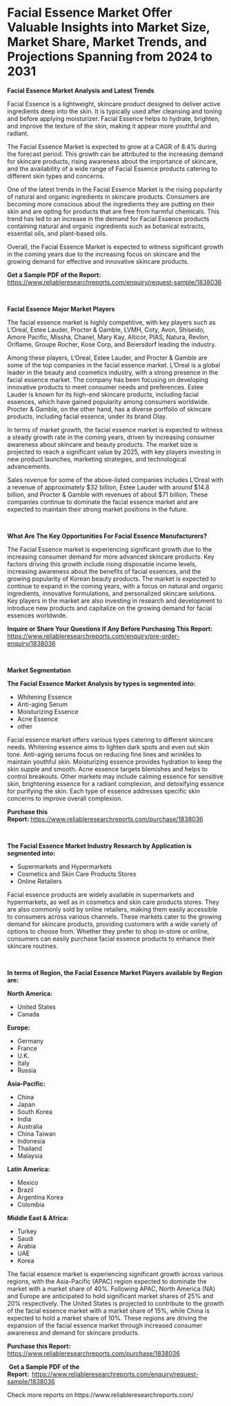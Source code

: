<p><h1>Facial Essence Market Offer Valuable Insights into Market Size, Market Share, Market Trends, and Projections Spanning from 2024 to 2031</h1></p><p><strong>Facial Essence Market Analysis and Latest Trends</strong></p>
<p><p>Facial Essence is a lightweight, skincare product designed to deliver active ingredients deep into the skin. It is typically used after cleansing and toning and before applying moisturizer. Facial Essence helps to hydrate, brighten, and improve the texture of the skin, making it appear more youthful and radiant.</p><p>The Facial Essence Market is expected to grow at a CAGR of 8.4% during the forecast period. This growth can be attributed to the increasing demand for skincare products, rising awareness about the importance of skincare, and the availability of a wide range of Facial Essence products catering to different skin types and concerns.</p><p>One of the latest trends in the Facial Essence Market is the rising popularity of natural and organic ingredients in skincare products. Consumers are becoming more conscious about the ingredients they are putting on their skin and are opting for products that are free from harmful chemicals. This trend has led to an increase in the demand for Facial Essence products containing natural and organic ingredients such as botanical extracts, essential oils, and plant-based oils. </p><p>Overall, the Facial Essence Market is expected to witness significant growth in the coming years due to the increasing focus on skincare and the growing demand for effective and innovative skincare products.</p></p>
<p><strong>Get a Sample PDF of the Report:&nbsp;</strong> <a href="https://www.reliableresearchreports.com/enquiry/request-sample/1838036">https://www.reliableresearchreports.com/enquiry/request-sample/1838036</a></p>
<p>&nbsp;</p>
<p><strong>Facial Essence Major Market Players</strong></p>
<p><p>The facial essence market is highly competitive, with key players such as L’Oreal, Estee Lauder, Procter & Gamble, LVMH, Coty, Avon, Shiseido, Amore Pacific, Missha, Chanel, Mary Kay, Alticor, PIAS, Natura, Revlon, Oriflame, Groupe Rocher, Kose Corp, and Beiersdorf leading the industry. </p><p>Among these players, L’Oreal, Estee Lauder, and Procter & Gamble are some of the top companies in the facial essence market. L’Oreal is a global leader in the beauty and cosmetics industry, with a strong presence in the facial essence market. The company has been focusing on developing innovative products to meet consumer needs and preferences. Estee Lauder is known for its high-end skincare products, including facial essences, which have gained popularity among consumers worldwide. Procter & Gamble, on the other hand, has a diverse portfolio of skincare products, including facial essence, under its brand Olay.</p><p>In terms of market growth, the facial essence market is expected to witness a steady growth rate in the coming years, driven by increasing consumer awareness about skincare and beauty products. The market size is projected to reach a significant value by 2025, with key players investing in new product launches, marketing strategies, and technological advancements.</p><p>Sales revenue for some of the above-listed companies includes L’Oreal with a revenue of approximately $32 billion, Estee Lauder with around $14.8 billion, and Procter & Gamble with revenues of about $71 billion. These companies continue to dominate the facial essence market and are expected to maintain their strong market positions in the future.</p></p>
<p>&nbsp;</p>
<p><strong>What Are The Key Opportunities For Facial Essence Manufacturers?</strong></p>
<p><p>The Facial Essence market is experiencing significant growth due to the increasing consumer demand for more advanced skincare products. Key factors driving this growth include rising disposable income levels, increasing awareness about the benefits of facial essences, and the growing popularity of Korean beauty products. The market is expected to continue to expand in the coming years, with a focus on natural and organic ingredients, innovative formulations, and personalized skincare solutions. Key players in the market are also investing in research and development to introduce new products and capitalize on the growing demand for facial essences worldwide.</p></p>
<p><strong>Inquire or Share Your Questions If Any Before Purchasing This Report:</strong> <a href="https://www.reliableresearchreports.com/enquiry/pre-order-enquiry/1838036">https://www.reliableresearchreports.com/enquiry/pre-order-enquiry/1838036</a></p>
<p>&nbsp;</p>
<p><strong>Market Segmentation</strong></p>
<p><strong>The Facial Essence Market Analysis by types is segmented into:</strong></p>
<p><ul><li>Whitening Essence</li><li>Anti-aging Serum</li><li>Moisturizing Essence</li><li>Acne Essence</li><li>other</li></ul></p>
<p><p>Facial essence market offers various types catering to different skincare needs. Whitening essence aims to lighten dark spots and even out skin tone. Anti-aging serums focus on reducing fine lines and wrinkles to maintain youthful skin. Moisturizing essence provides hydration to keep the skin supple and smooth. Acne essence targets blemishes and helps to control breakouts. Other markets may include calming essence for sensitive skin, brightening essence for a radiant complexion, and detoxifying essence for purifying the skin. Each type of essence addresses specific skin concerns to improve overall complexion.</p></p>
<p><strong>Purchase this Report:&nbsp;</strong><a href="https://www.reliableresearchreports.com/purchase/1838036">https://www.reliableresearchreports.com/purchase/1838036</a></p>
<p>&nbsp;</p>
<p><strong>The Facial Essence Market Industry Research by Application is segmented into:</strong></p>
<p><ul><li>Supermarkets and Hypermarkets</li><li>Cosmetics and Skin Care Products Stores</li><li>Online Retailers</li></ul></p>
<p><p>Facial essence products are widely available in supermarkets and hypermarkets, as well as in cosmetics and skin care products stores. They are also commonly sold by online retailers, making them easily accessible to consumers across various channels. These markets cater to the growing demand for skincare products, providing customers with a wide variety of options to choose from. Whether they prefer to shop in-store or online, consumers can easily purchase facial essence products to enhance their skincare routines.</p></p>
<p>&nbsp;</p>
<p><strong>In terms of Region, the Facial Essence Market Players available by Region are:</strong></p>
<p>
    <p> <strong> North America: </strong>
        <ul>
            <li>United States</li>
            <li>Canada</li>
        </ul>
        </p> 
    <p> <strong> Europe: </strong>
        <ul>
            <li>Germany</li>
            <li>France</li>
            <li>U.K.</li>
            <li>Italy</li>
            <li>Russia</li>
        </ul>
        </p> 
    <p> <strong> Asia-Pacific: </strong>
        <ul>
            <li>China</li>
            <li>Japan</li>
            <li>South Korea</li>
            <li>India</li>
            <li>Australia</li>
            <li>China Taiwan</li>
            <li>Indonesia</li>
            <li>Thailand</li>
            <li>Malaysia</li>
        </ul>
        </p> 
    <p> <strong> Latin America: </strong>
        <ul>
            <li>Mexico</li>
            <li>Brazil</li>
            <li>Argentina Korea</li>
            <li>Colombia</li>
        </ul>
        </p> 
    <p> <strong> Middle East & Africa: </strong>
        <ul>
            <li>Turkey</li>
            <li>Saudi</li>
            <li>Arabia</li>
            <li>UAE</li>
            <li>Korea</li>
        </ul>
    </p>
    </p>
<p><p>The facial essence market is experiencing significant growth across various regions, with the Asia-Pacific (APAC) region expected to dominate the market with a market share of 40%. Following APAC, North America (NA) and Europe are anticipated to hold significant market shares of 25% and 20% respectively. The United States is projected to contribute to the growth of the facial essence market with a market share of 15%, while China is expected to hold a market share of 10%. These regions are driving the expansion of the facial essence market through increased consumer awareness and demand for skincare products.</p></p>
<p><strong>Purchase this Report: </strong><a href="https://www.reliableresearchreports.com/purchase/1838036">https://www.reliableresearchreports.com/purchase/1838036</a></p>
<p>&nbsp;<strong>Get a Sample PDF of the Report:&nbsp;&nbsp;</strong><a href="https://www.reliableresearchreports.com/enquiry/request-sample/1838036">https://www.reliableresearchreports.com/enquiry/request-sample/1838036</a></p>
<p><strong></strong></p>
<p>Check more reports on https://www.reliableresearchreports.com/</p>